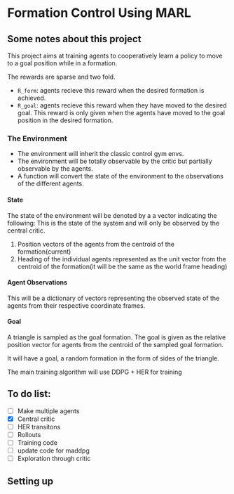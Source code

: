 # Formation Control Using MARL

## Some notes about this project

This project aims at training agents to cooperatively learn a policy to move to
a goal position while in a formation.

The rewards are sparse and two fold.  
 - `R_form`: agents recieve this reward when the desired formation is achieved.
 - `R_goal`: agents recieve this reward when they have moved to the desired 
goal. This reward is only given when the agents have moved to the goal position
in the desired formation.

### The Environment

 - The environment will inherit the classic control gym envs.
 - The environment will be totally observable by the critic but partially
observable by the agents.
 - A function will convert the state of the environment to the observations of
the different agents.

#### State
The state of the environment will be denoted by a a vector indicating the
following:
This is the state of the system and will only be observed by the central critic.

1. Position vectors of the agents from the centroid of the formation(current)
2. Heading of the individual agents represented as the unit vector from 
the centroid of the formation(it will be the same as the world frame heading)

#### Agent Observations
This will be a dictionary of vectors representing the observed state of the
agents from their respective coordinate frames.

#### Goal
A triangle is sampled as the goal formation.
The goal is given as the relative position vector for agents from the 
centroid of the sampled goal formation.


It will have a goal, a random formation in the form of sides of the triangle.

The main training algorithm will use DDPG + HER for training



## To do list:
 - [ ] Make multiple agents
 - [x] Central critic
 - [ ] HER transitons
 - [ ] Rollouts
 - [ ] Training code
 - [ ] update code for maddpg
 - [ ] Exploration through critic

## Setting up
